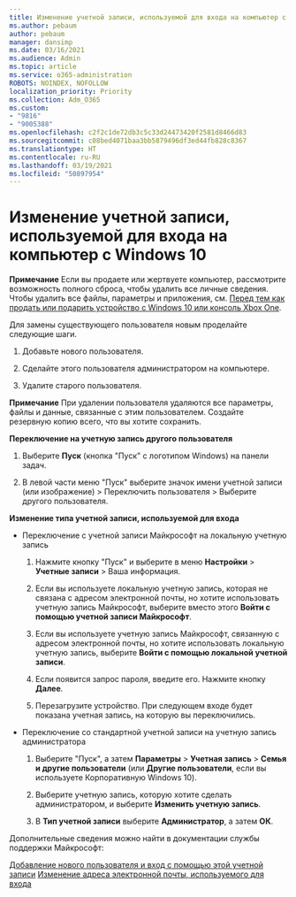 ```yaml
---
title: Изменение учетной записи, используемой для входа на компьютер с Windows 10
ms.author: pebaum
author: pebaum
manager: dansimp
ms.date: 03/16/2021
ms.audience: Admin
ms.topic: article
ms.service: o365-administration
ROBOTS: NOINDEX, NOFOLLOW
localization_priority: Priority
ms.collection: Adm_O365
ms.custom:
- "9816"
- "9005388"
ms.openlocfilehash: c2f2c1de72db3c5c33d24473420f2581d8466d83
ms.sourcegitcommit: c08bed4071baa3bb5879496df3ed44fb828c8367
ms.translationtype: HT
ms.contentlocale: ru-RU
ms.lasthandoff: 03/19/2021
ms.locfileid: "50897954"
---
```

# <a name="change-the-account-you-use-to-sign-in-to-your-windows-10-pc"></a>Изменение учетной записи, используемой для входа на компьютер с Windows 10

**Примечание** Если вы продаете или жертвуете компьютер, рассмотрите возможность полного сброса, чтобы удалить все личные сведения. Чтобы удалить все файлы, параметры и приложения, см. [Перед тем как продать или подарить устройство с Windows 10 или консоль Xbox One](https://support.microsoft.com/help/10547/microsoft-account-selling-gifting-windows-10-device-xbox-one).

Для замены существующего пользователя новым проделайте следующие шаги.

1. Добавьте нового пользователя.

1. Сделайте этого пользователя администратором на компьютере.

1. Удалите старого пользователя.

**Примечание** При удалении пользователя удаляются все параметры, файлы и данные, связанные с этим пользователем. Создайте резервную копию всего, что вы хотите сохранить.

**Переключение на учетную запись другого пользователя**

1. Выберите **Пуск** (кнопка "Пуск" с логотипом Windows) на панели задач. 

1. В левой части меню "Пуск" выберите значок имени учетной записи (или изображение) > Переключить пользователя > Выберите другого пользователя.

**Изменение типа учетной записи, используемой для входа**

- Переключение с учетной записи Майкрософт на локальную учетную запись

    1. Нажмите кнопку "Пуск" и выберите в меню **Настройки** > **Учетные записи** > Ваша информация.

    1. Если вы используете локальную учетную запись, которая не связана с адресом электронной почты, но хотите использовать учетную запись Майкрософт, выберите вместо этого **Войти с помощью учетной записи Майкрософт**.

    1. Если вы используете учетную запись Майкрософт, связанную с адресом электронной почты, но хотите использовать локальную учетную запись, выберите **Войти с помощью локальной учетной записи**.

    1. Если появится запрос пароля, введите его. Нажмите кнопку **Далее**.

    1. Перезагрузите устройство. При следующем входе будет показана учетная запись, на которую вы переключились.

- Переключение со стандартной учетной записи на учетную запись администратора

    1. Выберите "Пуск", а затем **Параметры** > **Учетная запись** > **Семья и другие пользователи** (или **Другие пользователи**, если вы используете Корпоративную Windows 10).

    1. Выберите учетную запись, которую хотите сделать администратором, и выберите **Изменить учетную запись**.

    1. В **Тип учетной записи** выберите **Администратор**, а затем **ОК**.

Дополнительные сведения можно найти в документации службы поддержки Майкрософт:

[Добавление нового пользователя и вход с помощью этой учетной записи](https://support.microsoft.com/windows/add-or-remove-accounts-on-your-pc-104dc19f-6430-4b49-6a2b-e4dbd1dcdf32)
[Изменение адреса электронной почты, используемого для входа](https://support.microsoft.com/account-billing/change-the-email-address-or-phone-number-for-your-microsoft-account-761a662d-8032-88f4-03f3-c9ba8ba0e00b)
